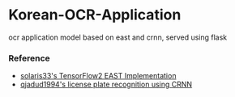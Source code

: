 # Korean-OCR-Application
ocr application model based on east and crnn, served using flask


### Reference
- [solaris33's TensorFlow2 EAST Implementation](https://github.com/solaris33/EAST-tf2)
- [qjadud1994's license plate recognition using CRNN](https://github.com/qjadud1994/CRNN-Keras)


